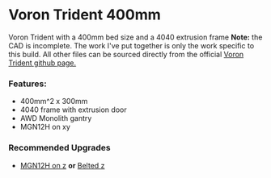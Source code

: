 # **Voron Trident 400mm**
Voron Trident with a 400mm bed size and a 4040 extrusion frame
**Note:** the CAD is incomplete.  The work I've put together is only the work specific to this build. All other files can be sourced directly from the official [Voron Trident github page.](https://github.com/VoronDesign/Voron-Trident/tree/main)

### **Features:**
* 400mm^2 x 300mm
* 4040 frame with extrusion door
* AWD Monolith gantry
* MGN12H on xy

### **Recommended Upgrades**
* [MGN12H on z](https://www.printables.com/model/454574-voron-trident-z-carriage-for-mgn12h-linear-rails) **or** [Belted z](https://github.com/3DPrintingMods/VoronTrident-BeltedZ/tree/master/Mods/Monolith%20Gantry%20Specific)
